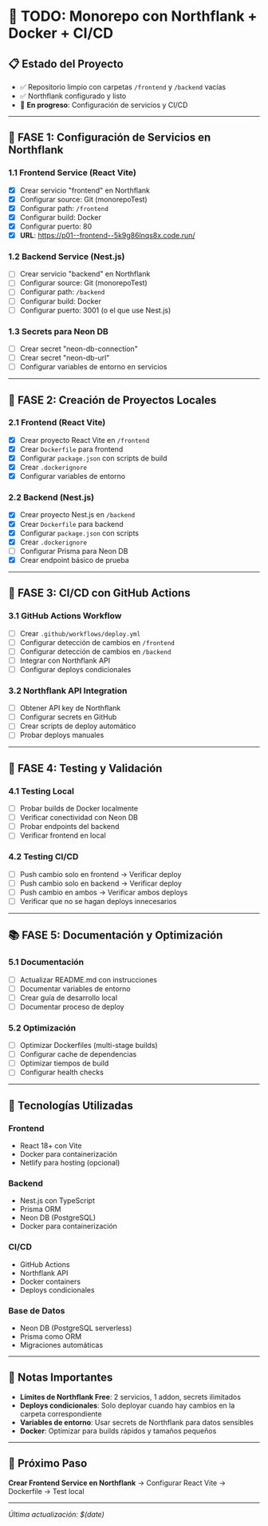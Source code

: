 # 🚀 TODO: Monorepo con Northflank + Docker + CI/CD

## 📋 **Estado del Proyecto**
- ✅ Repositorio limpio con carpetas `/frontend` y `/backend` vacías
- ✅ Northflank configurado y listo
- 🔄 **En progreso**: Configuración de servicios y CI/CD

---

## 🎯 **FASE 1: Configuración de Servicios en Northflank**

### **1.1 Frontend Service (React Vite)**
- [x] Crear servicio "frontend" en Northflank
- [x] Configurar source: Git (monorepoTest)
- [x] Configurar path: `/frontend`
- [x] Configurar build: Docker
- [x] Configurar puerto: 80
- [x] **URL**: https://p01--frontend--5k9g86lnqs8x.code.run/

### **1.2 Backend Service (Nest.js)**
- [ ] Crear servicio "backend" en Northflank
- [ ] Configurar source: Git (monorepoTest)
- [ ] Configurar path: `/backend`
- [ ] Configurar build: Docker
- [ ] Configurar puerto: 3001 (o el que use Nest.js)

### **1.3 Secrets para Neon DB**
- [ ] Crear secret "neon-db-connection"
- [ ] Crear secret "neon-db-url"
- [ ] Configurar variables de entorno en servicios

---

## 🐳 **FASE 2: Creación de Proyectos Locales**

### **2.1 Frontend (React Vite)**
- [x] Crear proyecto React Vite en `/frontend`
- [x] Crear `Dockerfile` para frontend
- [x] Configurar `package.json` con scripts de build
- [x] Crear `.dockerignore`
- [x] Configurar variables de entorno

### **2.2 Backend (Nest.js)**
- [x] Crear proyecto Nest.js en `/backend`
- [x] Crear `Dockerfile` para backend
- [x] Configurar `package.json` con scripts
- [x] Crear `.dockerignore`
- [ ] Configurar Prisma para Neon DB
- [x] Crear endpoint básico de prueba

---

## 🔄 **FASE 3: CI/CD con GitHub Actions**

### **3.1 GitHub Actions Workflow**
- [ ] Crear `.github/workflows/deploy.yml`
- [ ] Configurar detección de cambios en `/frontend`
- [ ] Configurar detección de cambios en `/backend`
- [ ] Integrar con Northflank API
- [ ] Configurar deploys condicionales

### **3.2 Northflank API Integration**
- [ ] Obtener API key de Northflank
- [ ] Configurar secrets en GitHub
- [ ] Crear scripts de deploy automático
- [ ] Probar deploys manuales

---

## 🧪 **FASE 4: Testing y Validación**

### **4.1 Testing Local**
- [ ] Probar builds de Docker localmente
- [ ] Verificar conectividad con Neon DB
- [ ] Probar endpoints del backend
- [ ] Verificar frontend en local

### **4.2 Testing CI/CD**
- [ ] Push cambio solo en frontend → Verificar deploy
- [ ] Push cambio solo en backend → Verificar deploy
- [ ] Push cambio en ambos → Verificar ambos deploys
- [ ] Verificar que no se hagan deploys innecesarios

---

## 📚 **FASE 5: Documentación y Optimización**

### **5.1 Documentación**
- [ ] Actualizar README.md con instrucciones
- [ ] Documentar variables de entorno
- [ ] Crear guía de desarrollo local
- [ ] Documentar proceso de deploy

### **5.2 Optimización**
- [ ] Optimizar Dockerfiles (multi-stage builds)
- [ ] Configurar cache de dependencias
- [ ] Optimizar tiempos de build
- [ ] Configurar health checks

---

## 🔧 **Tecnologías Utilizadas**

### **Frontend**
- React 18+ con Vite
- Docker para containerización
- Netlify para hosting (opcional)

### **Backend**
- Nest.js con TypeScript
- Prisma ORM
- Neon DB (PostgreSQL)
- Docker para containerización

### **CI/CD**
- GitHub Actions
- Northflank API
- Docker containers
- Deploys condicionales

### **Base de Datos**
- Neon DB (PostgreSQL serverless)
- Prisma como ORM
- Migraciones automáticas

---

## 📝 **Notas Importantes**

- **Límites de Northflank Free**: 2 servicios, 1 addon, secrets ilimitados
- **Deploys condicionales**: Solo deployar cuando hay cambios en la carpeta correspondiente
- **Variables de entorno**: Usar secrets de Northflank para datos sensibles
- **Docker**: Optimizar para builds rápidos y tamaños pequeños

---

## 🎯 **Próximo Paso**
**Crear Frontend Service en Northflank** → Configurar React Vite → Dockerfile → Test local

---

*Última actualización: $(date)*
